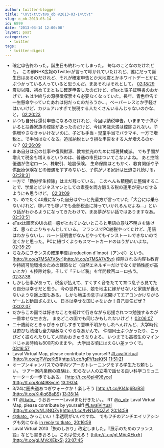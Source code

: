 ```yaml
---
author: twitter-blogger
title: "\n\t\t\t\t@o_ob @2013-03-14\t\t"
slug: o_ob-2013-03-14
id: 6899
date: '2013-03-14 12:00:00'
layout: post
categories:
  - twitter
tags:
  - twitter-digest
---
```


*   確定申告終わった。誕生日も終わってしまった。 毎年のことなのだけれども。 この前NHK広報のTwitterが言って叩かれていたけれど、誰にだって誕生日はあるのだけれど、それが確定申告とか大地震とかホワイトデーとかにぶつかっている人っていると思うんだ。まあそれはそれとして。 [02:18:29](http://twitter.com/o_ob/statuses/311889009079091200)
*   震災以降、初めてまともに確定申告したのだけど、eTaxと電子証明書のおかげで、もはや給与の源泉徴収票すら必要なくなっていた。長年、青色申告で一生懸命やっていたあれは何だったのだろうか…。ペーパーレスとか手軽さはいいけど、カジュアルすぎて脱税する人たくさんいるんじゃないのかな、と。 [02:20:23](http://twitter.com/o_ob/statuses/311889488127352832)
*   いつも自分は還付申告になるのだけれど、今回は納税申告。いままで子供がいると扶養家族の控除があったのだけど、今は16歳未満は控除されない。子供増やさなきゃいけないのに、子ども手当・児童手当でバラマキ、一方で増税と。で手当はなくなる。追加納税という損な申告をする人が増えるのかな？ [02:26:09](http://twitter.com/o_ob/statuses/311890942317715456)
*   まあ自分は公の仕事や復興財源、教育拡充のために増税賛成派。 でも手間が増えて税金も増えるというのは、普通の市民はついてこないよね。 あと控除優遇が住宅ローン、株取引、地震保険。 生命保険はともかく、教育関係や子供医療保険などの優遇をすすめないと、子供がいる家計は圧迫され続ける。 [02:28:31](http://twitter.com/o_ob/statuses/311891535232917504)
*   一方で「勤労学生控除」はまだ残っている。 このへんも積極的に整備することで、学業とビジネスマンとしての素養を両方鍛える税の運用が見いだせるようにも思うけど。 [02:31:09](http://twitter.com/o_ob/statuses/311892198012637184)
*   で、めでたく40歳になった自分はやっと先輩方が言っていた「大台には乗らないけれど、稼いでも稼いでも全部税金に持っていかれるんだよね…」という話がわかるようになってきたわけで。まあ夢がない話ではありますなあ。 [02:33:51](http://twitter.com/o_ob/statuses/311892880245551104)
*   eTaxは画面のUIの統一感がとれていないところと用語の意味不明さを除けば、思ったよりちゃんとしている。 フランスでPC納税やってたけど、用語はわからないし、ルート証明書がなんどやってもインストールできないので泣くかと思った。PCに紐づくよりもスマートカードのほうがいいよな。 [02:35:29](http://twitter.com/o_ob/statuses/311893287717965824)
*   ちなみにフランスの確定申告はreduction d'Impot（アンポ）という。 [http://t.co/q7MSA7V5yr](http://t.co/q7MSA7V5yr) 控除される内容も教育や持続可能環境のための建築など（自然エネルギーだけでなく断熱性能が高いとか）も控除対象。そして「テレビ税」を年間数百ユーロ払う。 [02:37:38](http://twitter.com/o_ob/statuses/311893831824048128)
*   しかし仕事があって、税金が払えて、すくすく音をたてて育つ息子ら見てたら自分は幸せだと思う。 今の世界には、娘を地主に嫁がせないと家族が養えないような途上国もある。 しかも地主の息子は窓開けてエアコンかけながらゲームと動画ざんまい。 日本は幸せな国じゃないか！自己責任だぜ？ [03:02:07](http://twitter.com/o_ob/statuses/311899991285329920)
*   だからこの国では好きなことを続けて行きながら応援されつつ勉強するのが一番幸せな生き方。 まあどこの国でも同じかもしれないけど！ [03:06:07](http://twitter.com/o_ob/statuses/311900997444304896)
*   二十歳前だときゃぴきゃぴしすぎて意味不明かもしれへんけんど、大学時代は遊びも勉強も全力容赦なくやらなあかんで。 仲間同士ぶつかったり、こっぴどく振られたりして人間おおきゅうなりよる。 いつまでも高校生のマインドじゃあ時給も800円のままや。 大学出る頃にはえらい差ァつくで。 [03:16:57](http://twitter.com/o_ob/statuses/311903724329111552)
*   Laval Virtual Map, please contribute by yourself! [#LavalVirtual](http://search.twitter.com/search?q=%23LavalVirtual) [http://t.co/tgPVfzeKt5](http://t.co/tgPVfzeKt5) [11:51:21](http://twitter.com/o_ob/statuses/312033177407467520)
*   オープンキャンパスでの学内ツアーのトレーニングをする学生たち頼もしい。 ツアー案内業務の経験は、知らない人の立場で話せる良い科学コミュニケーターの一歩でもある。 [http://t.co/8pl4l98yce](http://t.co/8pl4l98yce) [13:19:04](http://twitter.com/o_ob/statuses/312055251278630912)
*   3/24に圏央道あつぎウォークか！楽しそう [http://t.co/KI4Iq6BaBS](http://t.co/KI4Iq6BaBS) [13:35:14](http://twitter.com/o_ob/statuses/312059320630128642)
*   RT [@tkato_](http://twitter.com/tkato_): うおおーーーLavalまた行きたい。。 RT [@o_ob](http://twitter.com/o_ob): Laval Virtual Map, please contribute by yourself! [#LavalVirtual](http://search.twitter.com/search?q=%23LavalVirtual) [http://t.co/tvN1JjNQZv](http://t.co/tvN1JjNQZv) [20:14:59](http://twitter.com/o_ob/statuses/312159921712017408)
*   [@tkato_](http://twitter.com/tkato_) かっこいい！半透明がいいですね、 でもフチのアンチエイリアシングも気になる [in reply to tkato_](http://twitter.com/tkato_/statuses/312088966457331712) [20:16:59](http://twitter.com/o_ob/statuses/312160425481482240)
*   Laval Virtual 2013「旅のしおり」改定しました。『展示のためのフランス語』なども書きおろし。これは使える！ [http://t.co/gLMVcXEkx5](http://t.co/gLMVcXEkx5) [23:07:45](http://twitter.com/o_ob/statuses/312203398600609792)